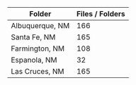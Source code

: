 | Folder          |   Files / Folders |
|-----------------|-------------------|
| Albuquerque, NM |               166 |
| Santa Fe, NM    |               165 |
| Farmington, NM  |               108 |
| Espanola, NM    |                32 |
| Las Cruces, NM  |               165 |